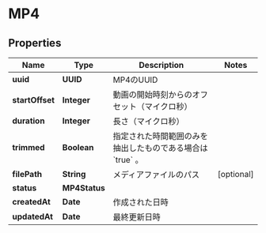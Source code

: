 

# MP4


## Properties

| Name | Type | Description | Notes |
|------------ | ------------- | ------------- | -------------|
|**uuid** | **UUID** | MP4のUUID |  |
|**startOffset** | **Integer** | 動画の開始時刻からのオフセット（マイクロ秒） |  |
|**duration** | **Integer** | 長さ（マイクロ秒） |  |
|**trimmed** | **Boolean** | 指定された時間範囲のみを抽出したものである場合は &#x60;true&#x60; 。 |  |
|**filePath** | **String** | メディアファイルのパス |  [optional] |
|**status** | **MP4Status** |  |  |
|**createdAt** | **Date** | 作成された日時 |  |
|**updatedAt** | **Date** | 最終更新日時 |  |



